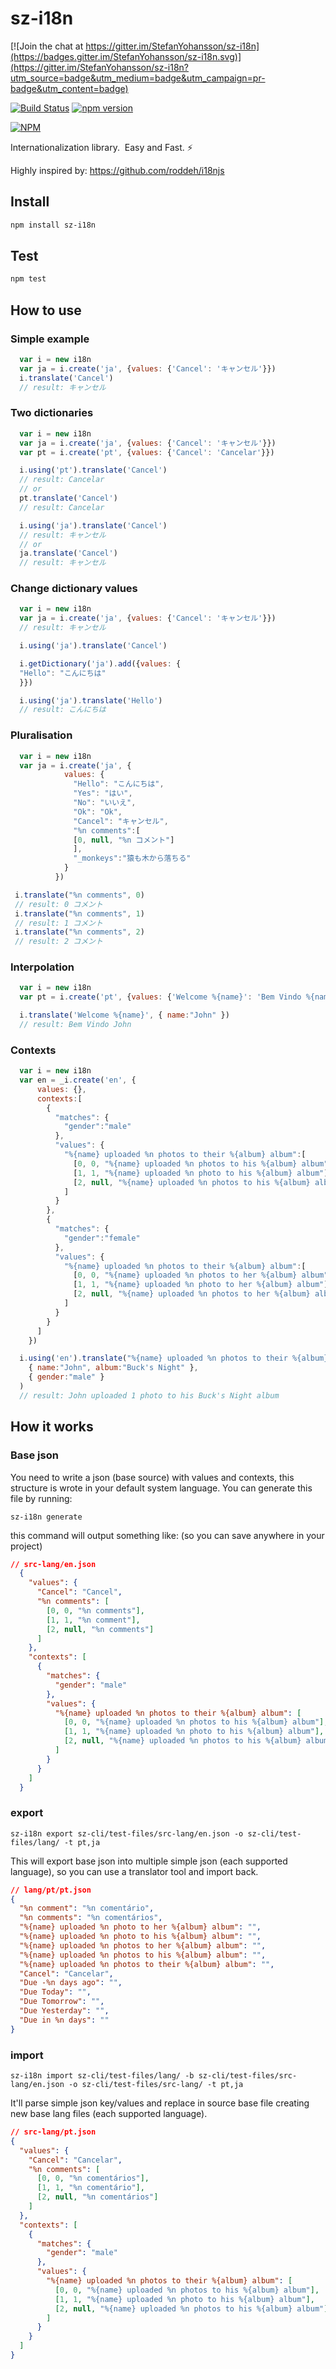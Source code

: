 sz-i18n
======

[![Join the chat at https://gitter.im/StefanYohansson/sz-i18n](https://badges.gitter.im/StefanYohansson/sz-i18n.svg)](https://gitter.im/StefanYohansson/sz-i18n?utm_source=badge&utm_medium=badge&utm_campaign=pr-badge&utm_content=badge)

[![Build Status](https://travis-ci.org/StefanYohansson/sz-i18n.svg?branch=master)](https://travis-ci.org/StefanYohansson/sz-i18n) [![npm version](https://badge.fury.io/js/sz-i18n.svg)](https://badge.fury.io/js/sz-i18n)

[![NPM](https://nodei.co/npm/sz-i18n.png?downloads=true&stars=true)](https://nodei.co/npm/sz-i18n/)

Internationalization library. ️ Easy and Fast. ⚡️

Highly inspired by: https://github.com/roddeh/i18njs

## Install
```sh
npm install sz-i18n
```

## Test
```sh
npm test
```

## How to use

### Simple example

```javascript
  var i = new i18n
  var ja = i.create('ja', {values: {'Cancel': 'キャンセル'}})
  i.translate('Cancel')
  // result: キャンセル
```

### Two dictionaries

```javascript
  var i = new i18n
  var ja = i.create('ja', {values: {'Cancel': 'キャンセル'}})
  var pt = i.create('pt', {values: {'Cancel': 'Cancelar'}})

  i.using('pt').translate('Cancel')
  // result: Cancelar
  // or
  pt.translate('Cancel')
  // result: Cancelar

  i.using('ja').translate('Cancel')
  // result: キャンセル
  // or
  ja.translate('Cancel')
  // result: キャンセル
```

### Change dictionary values

```javascript
  var i = new i18n
  var ja = i.create('ja', {values: {'Cancel': 'キャンセル'}})
  // result: キャンセル

  i.using('ja').translate('Cancel')

  i.getDictionary('ja').add({values: {
  "Hello": "こんにちは"
  }})

  i.using('ja').translate('Hello')
  // result: こんにちは
```

### Pluralisation

```javascript
  var i = new i18n
  var ja = i.create('ja', {
            values: {
              "Hello": "こんにちは",
              "Yes": "はい",
              "No": "いいえ",
              "Ok": "Ok",
              "Cancel": "キャンセル",
              "%n comments":[
              [0, null, "%n コメント"]
              ],
              "_monkeys":"猿も木から落ちる"
            }
          })

 i.translate("%n comments", 0)
 // result: 0 コメント
 i.translate("%n comments", 1)
 // result: 1 コメント
 i.translate("%n comments", 2)
 // result: 2 コメント
```

### Interpolation

```javascript
  var i = new i18n
  var pt = i.create('pt', {values: {'Welcome %{name}': 'Bem Vindo %{name}'}})

  i.translate('Welcome %{name}', { name:"John" })
  // result: Bem Vindo John
```

### Contexts

```javascript
  var i = new i18n
  var en = _i.create('en', {
      values: {},
      contexts:[
        {
          "matches": {
            "gender":"male"
          },
          "values": {
            "%{name} uploaded %n photos to their %{album} album":[
              [0, 0, "%{name} uploaded %n photos to his %{album} album"],
              [1, 1, "%{name} uploaded %n photo to his %{album} album"],
              [2, null, "%{name} uploaded %n photos to his %{album} album"]
            ]
          }
        },
        {
          "matches": {
            "gender":"female"
          },
          "values": {
            "%{name} uploaded %n photos to their %{album} album":[
              [0, 0, "%{name} uploaded %n photos to her %{album} album"],
              [1, 1, "%{name} uploaded %n photo to her %{album} album"],
              [2, null, "%{name} uploaded %n photos to her %{album} album"]
            ]
          }
        }
      ]
    })

  i.using('en').translate("%{name} uploaded %n photos to their %{album} album", 1,
    { name:"John", album:"Buck's Night" },
    { gender:"male" }
  )
  // result: John uploaded 1 photo to his Buck's Night album
```

## How it works

### Base json

You need to write a json (base source) with values and contexts, this structure is wrote in your default system language.
You can generate this file by running:
```shell
sz-i18n generate
```
this command will output something like: (so you can save anywhere in your project)
```json
// src-lang/en.json
  {
    "values": {
      "Cancel": "Cancel",
      "%n comments": [
        [0, 0, "%n comments"],
        [1, 1, "%n comment"],
        [2, null, "%n comments"]
      ]
    },
    "contexts": [
      {
        "matches": {
          "gender": "male"
        },
        "values": {
          "%{name} uploaded %n photos to their %{album} album": [
            [0, 0, "%{name} uploaded %n photos to his %{album} album"],
            [1, 1, "%{name} uploaded %n photo to his %{album} album"],
            [2, null, "%{name} uploaded %n photos to his %{album} album"]
          ]
        }
      }
    ]
  }
```

### export

```shell
sz-i18n export sz-cli/test-files/src-lang/en.json -o sz-cli/test-files/lang/ -t pt,ja
```

This will export base json into multiple simple json (each supported language), so you can use a translator tool and import back.

```json
// lang/pt/pt.json
{
  "%n comment": "%n comentário",
  "%n comments": "%n comentários",
  "%{name} uploaded %n photo to her %{album} album": "",
  "%{name} uploaded %n photo to his %{album} album": "",
  "%{name} uploaded %n photos to her %{album} album": "",
  "%{name} uploaded %n photos to his %{album} album": "",
  "%{name} uploaded %n photos to their %{album} album": "",
  "Cancel": "Cancelar",
  "Due -%n days ago": "",
  "Due Today": "",
  "Due Tomorrow": "",
  "Due Yesterday": "",
  "Due in %n days": ""
}
```

### import

```shell
sz-i18n import sz-cli/test-files/lang/ -b sz-cli/test-files/src-lang/en.json -o sz-cli/test-files/src-lang/ -t pt,ja
```

It'll parse simple json key/values and replace in source base file creating new base lang files (each supported language).

```json
// src-lang/pt.json
{
  "values": {
    "Cancel": "Cancelar",
    "%n comments": [
      [0, 0, "%n comentários"],
      [1, 1, "%n comentário"],
      [2, null, "%n comentários"]
    ]
  },
  "contexts": [
    {
      "matches": {
        "gender": "male"
      },
      "values": {
        "%{name} uploaded %n photos to their %{album} album": [
          [0, 0, "%{name} uploaded %n photos to his %{album} album"],
          [1, 1, "%{name} uploaded %n photo to his %{album} album"],
          [2, null, "%{name} uploaded %n photos to his %{album} album"]
        ]
      }
    }
  ]
}
```

